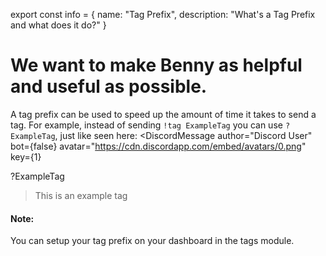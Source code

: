 export const info = {
    name: "Tag Prefix",
    description: "What's a Tag Prefix and what does it do?"
}

<PageToolBar title="Tag Prefix" />

# We want to make Benny as helpful and useful as possible.
A tag prefix can be used to speed up the amount of time it takes to send a tag. For example, instead of sending `!tag ExampleTag` you can use `?ExampleTag`, just like seen here:
<DiscordMessages>
<DiscordMessage
    author="Discord User"
    bot={false}
    avatar="https://cdn.discordapp.com/embed/avatars/0.png"
    key={1}
>

?ExampleTag

</DiscordMessage>
<DiscordMessage
    author="Benny"
    bot={true}
    avatar="https://benny.sh/icon.png"
    key={2}
>

> This is an example tag

</DiscordMessage>
</DiscordMessages>

#### Note:

<Alert style="info">You can setup your tag prefix on your dashboard in the tags module.</Alert>